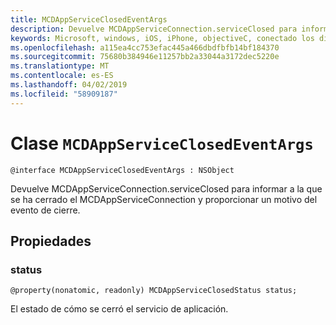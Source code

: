 ```yaml
---
title: MCDAppServiceClosedEventArgs
description: Devuelve MCDAppServiceConnection.serviceClosed para informar a la que se ha cerrado el MCDAppServiceConnection y proporcionar un motivo del evento de cierre.
keywords: Microsoft, windows, iOS, iPhone, objectiveC, conectado los dispositivos, proyecto Roma
ms.openlocfilehash: a115ea4cc753efac445a466dbdfbfb14bf184370
ms.sourcegitcommit: 75680b384946e11257bb2a33044a3172dec5220e
ms.translationtype: MT
ms.contentlocale: es-ES
ms.lasthandoff: 04/02/2019
ms.locfileid: "58909187"
---
```

# <a name="class-mcdappserviceclosedeventargs"></a>Clase `MCDAppServiceClosedEventArgs` 

```
@interface MCDAppServiceClosedEventArgs : NSObject
```  

Devuelve MCDAppServiceConnection.serviceClosed para informar a la que se ha cerrado el MCDAppServiceConnection y proporcionar un motivo del evento de cierre.

## <a name="properties"></a>Propiedades

### <a name="status"></a>status
`@property(nonatomic, readonly) MCDAppServiceClosedStatus status;`

El estado de cómo se cerró el servicio de aplicación.